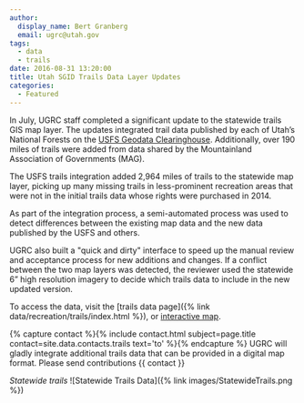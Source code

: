```yaml
---
author:
  display_name: Bert Granberg
  email: ugrc@utah.gov
tags:
  - data
  - trails
date: 2016-08-31 13:20:00
title: Utah SGID Trails Data Layer Updates
categories:
  - Featured
---
```


In July, UGRC staff completed a significant update to the statewide trails GIS map layer. The updates integrated trail data published by each of Utah’s National Forests on the [USFS Geodata Clearinghouse](https://data.fs.usda.gov/geodata/). Additionally, over 190 miles of trails were added from data shared by the Mountainland Association of Governments (MAG).

The USFS trails integration added 2,964 miles of trails to the statewide map layer, picking up many missing trails in less-prominent recreation areas that were not in the initial trails data whose rights were purchased in 2014.

As part of the integration process, a semi-automated process was used to detect differences between the existing map data and the new data published by the USFS and others.

UGRC also built a "quick and dirty" interface to speed up the manual review and acceptance process for new additions and changes. If a conflict between the two map layers was detected, the reviewer used the statewide 6” high resolution imagery to decide which trails data to include in the new updated version.

To access the data, visit the [trails data page]({% link data/recreation/trails/index.html %}), or [interactive map](https://utah.maps.arcgis.com/apps/SimpleViewer/index.html?appid=f3337951e0034ebb889ecebcb3a45f39).

{% capture contact %}{% include contact.html subject=page.title contact=site.data.contacts.trails text='to' %}{% endcapture %}
UGRC will gladly integrate additional trails data that can be provided in a digital map format. Please send contributions {{ contact }}

_Statewide trails_
![Statewide Trails Data]({% link images/StatewideTrails.png %})
